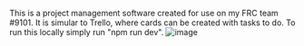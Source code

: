 This is a project management software created for use on my FRC team #9101. It is simular to Trello, where cards can be created with tasks to do. To run this locally simply run "npm run dev". 
![image](https://github.com/user-attachments/assets/3a48b5f3-18c1-4285-a248-cdcde1b7a71c)
